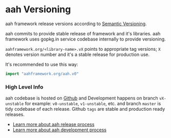 # aah Versioning

aah framework release versions according to [Semantic Versioning](http://semver.org/).

aah commits to provide stable release of framework and it's libraries. aah framework uses gopkg.in service codebase internally to provide versioning.

`aahframework.org/<library-name>.vX` points to appropriate tag versions; `X` denotes version number and it's a stable release for production use.

It's recommended to use this way:
```go
import "aahframework.org/aah.v0"
```

### High Level Info

aah codebase is hosted on [Github](https://github.com/go-aah) and Development happens on branch `vX-unstable` for example: `v0-unstable`, `v1-unstable`, etc. and branch `master` is tidy codebase of each release. Github `tags` are stable and production ready releases.

  * [Learn more about aah release process](release-process.html)
  * [Learn more about aah development process](development-process.html)

